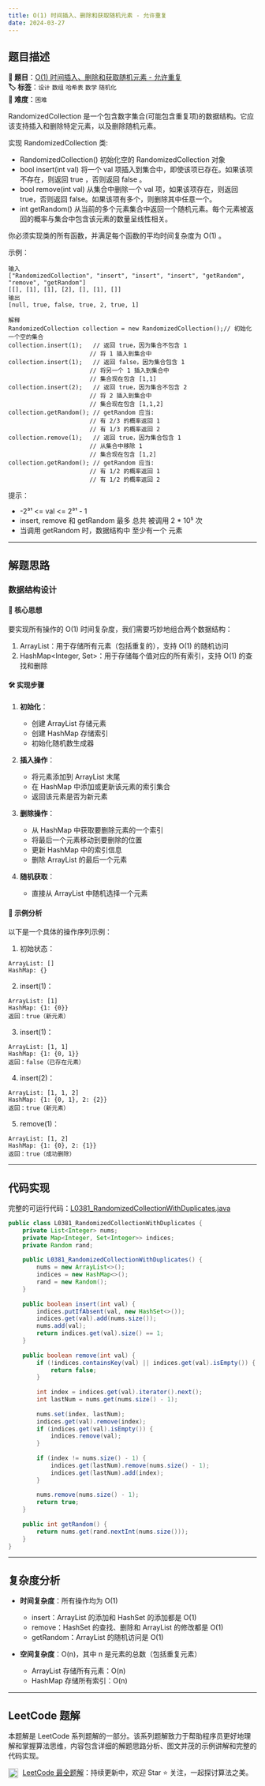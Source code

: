 ```yaml
---
title: O(1) 时间插入、删除和获取随机元素 - 允许重复
date: 2024-03-27
---
```


## 题目描述

**🔗 题目**：[O(1) 时间插入、删除和获取随机元素 - 允许重复](https://leetcode.cn/problems/insert-delete-getrandom-o1-duplicates-allowed/)  
**🏷️ 标签**：`设计` `数组` `哈希表` `数学` `随机化`  
**🔴 难度**：`困难`  

RandomizedCollection 是一个包含数字集合(可能包含重复项)的数据结构。它应该支持插入和删除特定元素，以及删除随机元素。

实现 RandomizedCollection 类:
- RandomizedCollection() 初始化空的 RandomizedCollection 对象
- bool insert(int val) 将一个 val 项插入到集合中，即使该项已存在。如果该项不存在，则返回 true ，否则返回 false 。
- bool remove(int val) 从集合中删除一个 val 项，如果该项存在，则返回 true，否则返回 false。如果该项有多个，则删除其中任意一个。
- int getRandom() 从当前的多个元素集合中返回一个随机元素。每个元素被返回的概率与集合中包含该元素的数量呈线性相关。

你必须实现类的所有函数，并满足每个函数的平均时间复杂度为 O(1) 。

示例：
```
输入
["RandomizedCollection", "insert", "insert", "insert", "getRandom", "remove", "getRandom"]
[[], [1], [1], [2], [], [1], []]
输出
[null, true, false, true, 2, true, 1]

解释
RandomizedCollection collection = new RandomizedCollection();// 初始化一个空的集合
collection.insert(1);   // 返回 true，因为集合不包含 1
                       // 将 1 插入到集合中
collection.insert(1);   // 返回 false，因为集合包含 1
                       // 将另一个 1 插入到集合中
                       // 集合现在包含 [1,1]
collection.insert(2);   // 返回 true，因为集合不包含 2
                       // 将 2 插入到集合中
                       // 集合现在包含 [1,1,2]
collection.getRandom(); // getRandom 应当:
                       // 有 2/3 的概率返回 1
                       // 有 1/3 的概率返回 2
collection.remove(1);   // 返回 true，因为集合包含 1
                       // 从集合中移除 1
                       // 集合现在包含 [1,2]
collection.getRandom(); // getRandom 应当:
                       // 有 1/2 的概率返回 1
                       // 有 1/2 的概率返回 2
```

提示：
* -2³¹ <= val <= 2³¹ - 1
* insert, remove 和 getRandom 最多 总共 被调用 2 * 10⁵ 次
* 当调用 getRandom 时，数据结构中 至少有一个 元素

---

## 解题思路

### 数据结构设计

#### 📝 核心思想
要实现所有操作的 O(1) 时间复杂度，我们需要巧妙地组合两个数据结构：
1. ArrayList：用于存储所有元素（包括重复的），支持 O(1) 的随机访问
2. HashMap<Integer, Set<Integer>>：用于存储每个值对应的所有索引，支持 O(1) 的查找和删除

#### 🛠️ 实现步骤
1. **初始化**：
   - 创建 ArrayList 存储元素
   - 创建 HashMap 存储索引
   - 初始化随机数生成器

2. **插入操作**：
   - 将元素添加到 ArrayList 末尾
   - 在 HashMap 中添加或更新该元素的索引集合
   - 返回该元素是否为新元素

3. **删除操作**：
   - 从 HashMap 中获取要删除元素的一个索引
   - 将最后一个元素移动到要删除的位置
   - 更新 HashMap 中的索引信息
   - 删除 ArrayList 的最后一个元素

4. **随机获取**：
   - 直接从 ArrayList 中随机选择一个元素

#### 🧩 示例分析
以下是一个具体的操作序列示例：

1. 初始状态：
```
ArrayList: []
HashMap: {}
```

2. insert(1)：
```
ArrayList: [1]
HashMap: {1: {0}}
返回：true（新元素）
```

3. insert(1)：
```
ArrayList: [1, 1]
HashMap: {1: {0, 1}}
返回：false（已存在元素）
```

4. insert(2)：
```
ArrayList: [1, 1, 2]
HashMap: {1: {0, 1}, 2: {2}}
返回：true（新元素）
```

5. remove(1)：
```
ArrayList: [1, 2]
HashMap: {1: {0}, 2: {1}}
返回：true（成功删除）
```

---

## 代码实现

完整的可运行代码：[L0381_RandomizedCollectionWithDuplicates.java](../src/main/java/L0381_RandomizedCollectionWithDuplicates.java)

```java
public class L0381_RandomizedCollectionWithDuplicates {
    private List<Integer> nums;
    private Map<Integer, Set<Integer>> indices;
    private Random rand;
    
    public L0381_RandomizedCollectionWithDuplicates() {
        nums = new ArrayList<>();
        indices = new HashMap<>();
        rand = new Random();
    }
    
    public boolean insert(int val) {
        indices.putIfAbsent(val, new HashSet<>());
        indices.get(val).add(nums.size());
        nums.add(val);
        return indices.get(val).size() == 1;
    }
    
    public boolean remove(int val) {
        if (!indices.containsKey(val) || indices.get(val).isEmpty()) {
            return false;
        }
        
        int index = indices.get(val).iterator().next();
        int lastNum = nums.get(nums.size() - 1);
        
        nums.set(index, lastNum);
        indices.get(val).remove(index);
        if (indices.get(val).isEmpty()) {
            indices.remove(val);
        }
        
        if (index != nums.size() - 1) {
            indices.get(lastNum).remove(nums.size() - 1);
            indices.get(lastNum).add(index);
        }
        
        nums.remove(nums.size() - 1);
        return true;
    }
    
    public int getRandom() {
        return nums.get(rand.nextInt(nums.size()));
    }
}
```

---

## 复杂度分析

- **时间复杂度**：所有操作均为 O(1)
  - insert：ArrayList 的添加和 HashSet 的添加都是 O(1)
  - remove：HashSet 的查找、删除和 ArrayList 的修改都是 O(1)
  - getRandom：ArrayList 的随机访问是 O(1)

- **空间复杂度**：O(n)，其中 n 是元素的总数（包括重复元素）
  - ArrayList 存储所有元素：O(n)
  - HashMap 存储所有索引：O(n)

---

## LeetCode 题解

本题解是 LeetCode 系列题解的一部分。该系列题解致力于帮助程序员更好地理解和掌握算法思维，内容包含详细的解题思路分析、图文并茂的示例讲解和完整的代码实现。

<img src="https://github.githubassets.com/images/modules/logos_page/GitHub-Mark.png" alt="GitHub" width="20" style="vertical-align: middle; margin-right: 5px"> [LeetCode 最全题解](https://github.com/LjyYano/LeetCode)：持续更新中，欢迎 Star ⭐️ 关注，一起探讨算法之美。 